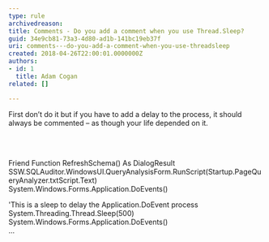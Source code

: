 ```yaml
---
type: rule
archivedreason: 
title: Comments - Do you add a comment when you use Thread.Sleep?
guid: 34e9cb81-73a3-4d80-ad1b-141bc19eb37f
uri: comments---do-you-add-a-comment-when-you-use-threadsleep
created: 2018-04-26T22:00:01.0000000Z
authors:
- id: 1
  title: Adam Cogan
related: []

---
```



<p class="ssw15-rteElement-P">​​​First don’t do it but if you have to add a delay to the process, it should always be commented – as though your life depended on it.​&#160;<br></p>
<br><excerpt class='endintro'></excerpt><br>
<p class="ssw15-rteElement-CodeArea">​Friend Function RefreshSchema() As DialogResult<br>SSW.SQLAuditor.WindowsUI.QueryAnalysisForm.RunScript(Startup.PageQueryAnalyzer.txtScript.Text)<br>System.Windows.Forms.Application.DoEvents()​<br></p><p class="ssw15-rteElement-CodeArea">'This is a sleep to delay the Application.DoEvent process <br>System.Threading.Thread.Sleep(500)<br>System.Windows.Forms.Application.DoEvents() <br>...​<br></p>


